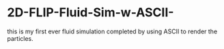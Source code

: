 # 2D-FLIP-Fluid-Sim-w-ASCII-
this is my first ever fluid simulation completed by using ASCII to render the particles.
